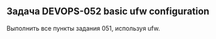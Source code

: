 ## Задача DEVOPS-052 basic ufw configuration  
 
Выполнить все пункты задания 051, используя ufw.   